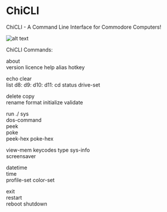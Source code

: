 # ChiCLI
ChiCLI - A Command Line Interface for Commodore Computers!

![alt text](https://raw.githubusercontent.com/chironb/ChiCLI/main/ChiCLI_Screenshot.png?raw=true)

ChiCLI Commands:

about  
version 
licence
help 
alias
hotkey

echo 
clear  
list 
d8: d9: d10: d11:
cd 
status 
drive-set

delete
copy     
rename 
format 
initialize 
validate  

run ./
sys   
dos-command   
peek   
poke   
peek-hex
poke-hex  

view-mem
keycodes 
type 
sys-info  
screensaver 

datetime    
time  
profile-set 
color-set

exit   
restart   
reboot
shutdown

